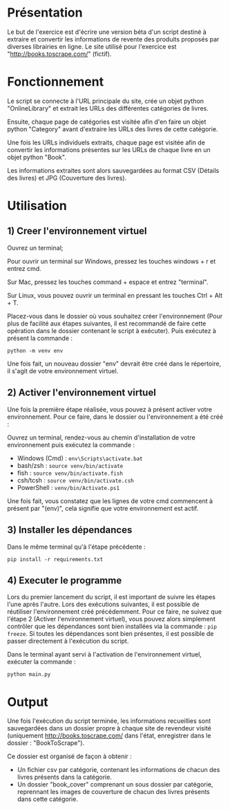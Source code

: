 # Présentation
Le but de l'exercice est d'écrire une version béta d'un script destiné à extraire et convertir les informations de revente des produits proposés par diverses librairies en ligne. Le site utilisé pour l'exercice est "http://books.toscrape.com/" (fictif). 

# Fonctionnement 
Le script se connecte à l'URL principale du site, crée un objet python "OnlineLibrary" et extrait les URLs des différentes catégories de livres.

Ensuite, chaque page de catégories est visitée afin d'en faire un objet python "Category" avant d'extraire les URLs des livres de cette catégorie.

Une fois les URLs individuels extraits, chaque page est visitée afin de convertir les informations présentes sur les URLs de chaque livre en un objet python "Book". 

Les informations extraites sont alors sauvegardées au format CSV (Détails des livres) et JPG (Couverture des livres).

# Utilisation
## 1) Creer l'environnement virtuel
Ouvrez un terminal; 

Pour ouvrir un terminal sur Windows, pressez  les touches windows + r et entrez cmd.

Sur Mac, pressez les touches command + espace et entrez "terminal".

Sur Linux, vous pouvez ouvrir un terminal en pressant les touches Ctrl + Alt + T.

Placez-vous dans le dossier où vous souhaitez créer l'environnement (Pour plus de facilité aux étapes suivantes, il est recommandé de faire cette opération dans le dossier contenant le script à exécuter). Puis exécutez  à présent la commande : 

`python -m venv env
`

Une fois fait, un nouveau dossier "env" devrait être créé dans le répertoire, il s'agit de votre environnement virtuel.

## 2) Activer l'environnement virtuel

Une fois la première étape réalisée, vous pouvez à présent activer votre environnement.
Pour ce faire, dans le dossier ou l'environnement a été créé :


Ouvrez un terminal, rendez-vous au chemin d'installation de votre environnement puis exécutez la commande : 

- Windows (Cmd) : `env\Scripts\activate.bat`
- bash/zsh : `source venv/bin/activate`
- fish : `source venv/bin/activate.fish`
- csh/tcsh : `source venv/bin/activate.csh`
- PowerShell : `venv/bin/Activate.ps1`

Une fois fait, vous constatez que les lignes de votre cmd commencent à présent par "(env)", cela signifie que votre environnement est actif.

## 3) Installer les dépendances

Dans le même terminal qu'à l'étape précédente :

`pip install -r requirements.txt`

## 4) Executer le programme
Lors du premier lancement du script, il est important de suivre les étapes l'une après l'autre. Lors des exécutions suivantes, il est possible de réutiliser l'environnement créé précédemment. Pour ce faire, ne suivez que l'étape 2 (Activer l'environnement virtuel), vous pouvez alors simplement contrôler que les dépendances sont bien installées via la commande : `pip freeze`. Si toutes les dépendances sont bien présentes, il est possible de passer directement à l'exécution du script.

Dans le terminal ayant servi à l'activation de l'environnement virtuel, exécuter la commande : 

`python main.py`

# Output
Une fois l'exécution du script terminée, les informations recueillies sont sauvegardées dans un dossier propre à chaque site de revendeur visité (uniquement http://books.toscrape.com/ dans l'état, enregistrer dans le dossier : "BookToScrape").

Ce dossier est organisé de façon à obtenir : 

* Un fichier csv par catégorie, contenant les informations de chacun des livres présents dans la catégorie.
* Un dossier "book_cover" comprenant un sous dossier par catégorie, reprennant les images de couverture de chacun des livres présents dans cette catégorie.
